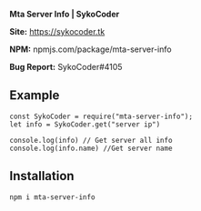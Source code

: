 
**Mta Server Info | SykoCoder**

**Site:** https://sykocoder.tk

**NPM:** npmjs.com/package/mta-server-info

**Bug Report:** SykoCoder#4105

## Example

```
const SykoCoder = require("mta-server-info");
let info = SykoCoder.get("server ip")

console.log(info) // Get server all info
console.log(info.name) //Get server name
 ```

 ## Installation

```
npm i mta-server-info
```
